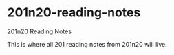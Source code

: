 # 201n20-reading-notes
201n20 Reading Notes

This is where all 201 reading notes from 201n20 will live. 
